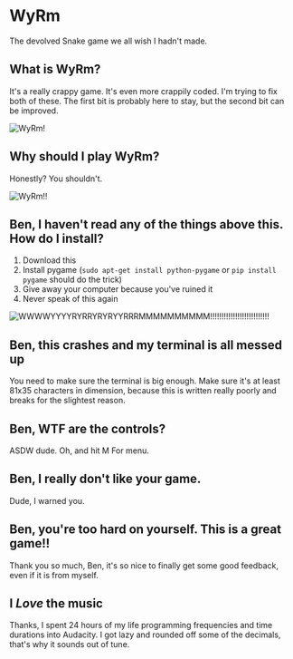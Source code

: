 # WyRm
The devolved Snake game we all wish I hadn't made.

## What is WyRm?
It's a really crappy game. It's even more crappily coded. I'm trying to fix both
of these. The first bit is probably here to stay, but the second bit can be
improved.

![][wyrm1]

## Why should I play WyRm?
Honestly? You shouldn't.

![][wyrm2]

## Ben, I haven't read any of the things above this. How do I install?
1. Download this
2. Install pygame (`sudo apt-get install python-pygame` or `pip install pygame`
   should do the trick)
3. Give away your computer because you've ruined it
4. Never speak of this again

![][wyrm3]

## Ben, this crashes and my terminal is all messed up
You need to make sure the terminal is big enough. Make sure it's at least 81x35
characters in dimension, because this is written really poorly and breaks for
the slightest reason.

## Ben, WTF are the controls?
ASDW dude. Oh, and hit M For menu.

## Ben, I really don't like your game.
Dude, I warned you.

## Ben, you're too hard on yourself. This is a great game!!
Thank you so much, Ben, it's so nice to finally get some good feedback, even if
it is from myself.

## I *Love* the music
Thanks, I spent 24 hours of my life programming frequencies and time durations
into Audacity. I got lazy and rounded off some of the decimals, that's why it
sounds out of tune.

[wyrm1]: www/img/punishwyrm.png "WyRm!"
[wyrm2]: www/img/mandelsnake.png "WyRm!!"
[wyrm3]: www/img/juliawyrm.png "WWWWYYYYRYRRYRYRYYRRRMMMMMMMMMM!!!!!!!!!!!!!!!!!!!!!!!!!!"

